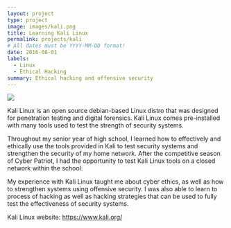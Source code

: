 ```yaml
---
layout: project
type: project
image: images/kali.png
title: Learning Kali Linux
permalink: projects/kali
# All dates must be YYYY-MM-DD format!
date: 2016-08-01
labels:
  - Linux
  - Ethical Hacking
summary: Ethical hacking and offensive security
---
```


<img class="ui image" src="{{ site.baseurl }}/images/kali.jpg">

Kali Linux is an open source debian-based Linux distro that was designed for penetration testing and digital forensics. Kali Linux comes pre-installed with many tools used to test the strength of security systems.

Throughout my senior year of high school, I learned how to effectively and ethically use the tools provided in Kali to test security systems and strengthen the security of my home network. After the competitive season of Cyber Patriot, I had the opportunity to test Kali Linux tools on a closed network within the school.

My experience with Kali Linux taught me about cyber ethics, as well as how to strengthen systems using offensive security. I was also able to learn to process of hacking as well as hacking strategies that can be used to fully test the effectiveness of security systems.


Kali Linux website: https://www.kali.org/

